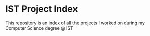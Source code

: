 # IST Project Index
This repository is an index of all the projects I worked on during my Computer Science degree @ IST
